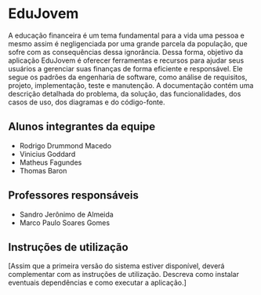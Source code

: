 # EduJovem

A educação financeira é um tema fundamental para a vida uma pessoa e mesmo assim é negligenciada por uma grande parcela da população, que sofre com as consequências dessa ignorância. Dessa forma, objetivo da aplicação EduJovem é oferecer ferramentas e recursos para ajudar seus usuários a gerenciar suas finanças
de forma eficiente e responsável. Ele segue os padrões da engenharia de software, como análise de
requisitos, projeto, implementação, teste e manutenção. A documentação contém uma descrição
detalhada do problema, da solução, das funcionalidades, dos casos de uso, dos diagramas e do
código-fonte.

## Alunos integrantes da equipe

* Rodrigo Drummond Macedo
* Vinicius Goddard
* Matheus Fagundes
* Thomas Baron

## Professores responsáveis

* Sandro Jerônimo de Almeida
* Marco Paulo Soares Gomes

## Instruções de utilização

[Assim que a primeira versão do sistema estiver disponível, deverá complementar com as instruções de utilização. Descreva como instalar eventuais dependências e como executar a aplicação.]
